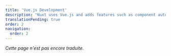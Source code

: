 ```yaml
---
title: 'Vue.js Development'
description: "Nuxt uses Vue.js and adds features such as component auto-imports, file-based routing and composables for an SSR-friendly usage."
translationPending: true
order: 2
navigation:
  order: 2
---
```

_Cette page n'est pas encore traduite._
